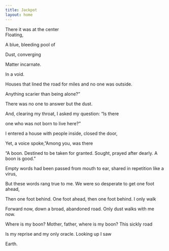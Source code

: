 ```yaml
---
title: Jackpot
layout: home
---
```





There it was at the center  
Floating,

A blue, bleeding pool of

Dust, converging

Matter incarnate.

In a void.


Houses that lined the road for miles and no one was outside.

Anything scarier than being alone?”

There was no one to answer but the dust.

And, clearing my throat, I asked my question: “Is there

one who was not born to live here?”

I entered a house with people inside, closed the door,

Yet, a voice spoke,”Among you, was there


“A boon. Destined to be taken for granted. Sought, prayed after dearly. A boon is good.”

Empty words had been passed from mouth to ear, shared in repetition like a virus,

But these words rang true to me. We were so desperate to get one foot ahead,

Then one foot behind. One foot ahead, then one foot behind. I only walk

Forward now, down a broad, abandoned road. Only dust walks with me now. 

Where is my boon? Mother, father, where is my boon? This sickly road

Is my reprise and my only oracle. Looking up I saw

Earth. 

